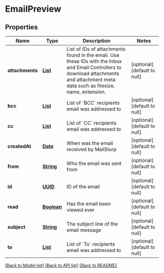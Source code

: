 # EmailPreview
## Properties

Name | Type | Description | Notes
------------ | ------------- | ------------- | -------------
**attachments** | [**List**](string.md) | List of IDs of attachments found in the email. Use these IDs with the Inbox and Email Controllers to download attachments and attachment meta data such as filesize, name, extension. | [optional] [default to null]
**bcc** | [**List**](string.md) | List of &#x60;BCC&#x60; recipients email was addressed to | [optional] [default to null]
**cc** | [**List**](string.md) | List of &#x60;CC&#x60; recipients email was addressed to | [optional] [default to null]
**createdAt** | [**Date**](DateTime.md) | When was the email received by MailSlurp | [optional] [default to null]
**from** | [**String**](string.md) | Who the email was sent from | [optional] [default to null]
**id** | [**UUID**](UUID.md) | ID of the email | [optional] [default to null]
**read** | [**Boolean**](boolean.md) | Has the email been viewed ever | [optional] [default to null]
**subject** | [**String**](string.md) | The subject line of the email message | [optional] [default to null]
**to** | [**List**](string.md) | List of &#x60;To&#x60; recipients email was addressed to | [optional] [default to null]

[[Back to Model list]](../README.md#documentation-for-models) [[Back to API list]](../README.md#documentation-for-api-endpoints) [[Back to README]](../README.md)

